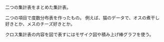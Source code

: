 二つの集計表をまとめた集計表。

二つの項目で度数分布表を作ったもの。
例えば、猫のデータで、オスの煮干し好きとか、メスのチーズ好きとか。

クロス集計表の内容を図で表すにはモザイク図や積み上げ棒グラフを使う。

